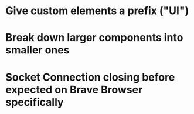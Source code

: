 # Give custom elements a prefix ("UI")
# Break down larger components into smaller ones
# Socket Connection closing before expected on Brave Browser specifically